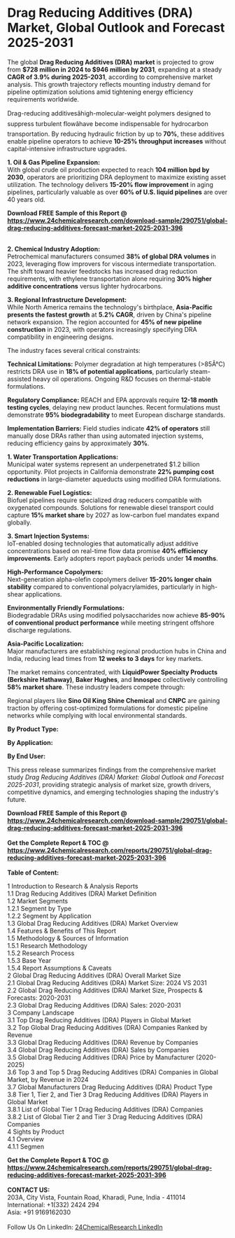<h1>Drag Reducing Additives (DRA) Market, Global Outlook and Forecast 2025-2031</h1><p>The global <strong>Drag Reducing Additives (DRA) market</strong> is projected to grow from <strong>$728 million in 2024 to $946 million by 2031</strong>, expanding at a steady <strong>CAGR of 3.9% during 2025-2031</strong>, according to comprehensive market analysis. This growth trajectory reflects mounting industry demand for pipeline optimization solutions amid tightening energy efficiency requirements worldwide.</p><p>Drag-reducing additivesâhigh-molecular-weight polymers designed to suppress turbulent flowâhave become indispensable for hydrocarbon transportation. By reducing hydraulic friction by up to <strong>70%</strong>, these additives enable pipeline operators to achieve <strong>10-25% throughput increases</strong> without capital-intensive infrastructure upgrades.</p><p><strong>1. Oil &amp; Gas Pipeline Expansion:</strong><br>
With global crude oil production expected to reach <strong>104 million bpd by 2030</strong>, operators are prioritizing DRA deployment to maximize existing asset utilization. The technology delivers <strong>15-20% flow improvement</strong> in aging pipelines, particularly valuable as over <strong>60% of U.S. liquid pipelines</strong> are over 40 years old.</p><div><b>Download FREE Sample of this Report @ 
            <a href="https://www.24chemicalresearch.com/download-sample/290751/global-drag-reducing-additives-forecast-market-2025-2031-396">
            https://www.24chemicalresearch.com/download-sample/290751/global-drag-reducing-additives-forecast-market-2025-2031-396</a></b></div><br><p><strong>2. Chemical Industry Adoption:</strong><br>
Petrochemical manufacturers consumed <strong>38% of global DRA volumes</strong> in 2023, leveraging flow improvers for viscous intermediate transportation. The shift toward heavier feedstocks has increased drag reduction requirements, with ethylene transportation alone requiring <strong>30% higher additive concentrations</strong> versus lighter hydrocarbons.</p><p><strong>3. Regional Infrastructure Development:</strong><br>
While North America remains the technology's birthplace, <strong>Asia-Pacific presents the fastest growth</strong> at <strong>5.2% CAGR</strong>, driven by China's pipeline network expansion. The region accounted for <strong>45% of new pipeline construction</strong> in 2023, with operators increasingly specifying DRA compatibility in engineering designs.</p><p>The industry faces several critical constraints:</p><p><strong>Technical Limitations:</strong> Polymer degradation at high temperatures (&gt;85Â°C) restricts DRA use in <strong>18% of potential applications</strong>, particularly steam-assisted heavy oil operations. Ongoing R&amp;D focuses on thermal-stable formulations.</p><p><strong>Regulatory Compliance:</strong> REACH and EPA approvals require <strong>12-18 month testing cycles</strong>, delaying new product launches. Recent formulations must demonstrate <strong>95% biodegradability</strong> to meet European discharge standards.</p><p><strong>Implementation Barriers:</strong> Field studies indicate <strong>42% of operators</strong> still manually dose DRAs rather than using automated injection systems, reducing efficiency gains by approximately <strong>30%</strong>.</p><p><strong>1. Water Transportation Applications:</strong><br>
Municipal water systems represent an underpenetrated $1.2 billion opportunity. Pilot projects in California demonstrate <strong>22% pumping cost reductions</strong> in large-diameter aqueducts using modified DRA formulations.</p><p><strong>2. Renewable Fuel Logistics:</strong><br>
Biofuel pipelines require specialized drag reducers compatible with oxygenated compounds. Solutions for renewable diesel transport could capture <strong>15% market share</strong> by 2027 as low-carbon fuel mandates expand globally.</p><p><strong>3. Smart Injection Systems:</strong><br>
IoT-enabled dosing technologies that automatically adjust additive concentrations based on real-time flow data promise <strong>40% efficiency improvements</strong>. Early adopters report payback periods under <strong>14 months</strong>.</p><p><strong>High-Performance Copolymers:</strong><br>
	Next-generation alpha-olefin copolymers deliver <strong>15-20% longer chain stability</strong> compared to conventional polyacrylamides, particularly in high-shear applications.</p><p><strong>Environmentally Friendly Formulations:</strong><br>
	Biodegradable DRAs using modified polysaccharides now achieve <strong>85-90% of conventional product performance</strong> while meeting stringent offshore discharge regulations.</p><p><strong>Asia-Pacific Localization:</strong><br>
	Major manufacturers are establishing regional production hubs in China and India, reducing lead times from <strong>12 weeks to 3 days</strong> for key markets.</p><p>The market remains concentrated, with <strong>LiquidPower Specialty Products (Berkshire Hathaway)</strong>, <strong>Baker Hughes</strong>, and <strong>Innospec</strong> collectively controlling <strong>58% market share</strong>. These industry leaders compete through:</p><p>Regional players like <strong>Sino Oil King Shine Chemical</strong> and <strong>CNPC</strong> are gaining traction by offering cost-optimized formulations for domestic pipeline networks while complying with local environmental standards.</p><p><strong>By Product Type:</strong></p><p><strong>By Application:</strong></p><p><strong>By End User:</strong></p><p>This press release summarizes findings from the comprehensive market study <em>Drag Reducing Additives (DRA) Market: Global Outlook and Forecast 2025-2031</em>, providing strategic analysis of market size, growth drivers, competitive dynamics, and emerging technologies shaping the industry's future.</p><div><b>Download FREE Sample of this Report @ 
            <a href="https://www.24chemicalresearch.com/download-sample/290751/global-drag-reducing-additives-forecast-market-2025-2031-396">
            https://www.24chemicalresearch.com/download-sample/290751/global-drag-reducing-additives-forecast-market-2025-2031-396</a></b></div><br><div><b>Get the Complete Report & TOC @ 
            <a href="https://www.24chemicalresearch.com/reports/290751/global-drag-reducing-additives-forecast-market-2025-2031-396">
            https://www.24chemicalresearch.com/reports/290751/global-drag-reducing-additives-forecast-market-2025-2031-396</a></b></div><br>
            <b>Table of Content:</b><p>1 Introduction to Research & Analysis Reports<br />
 1.1 Drag Reducing Additives (DRA) Market Definition<br />
 1.2 Market Segments<br />
 1.2.1 Segment by Type<br />
 1.2.2 Segment by Application<br />
 1.3 Global Drag Reducing Additives (DRA) Market Overview<br />
 1.4 Features & Benefits of This Report<br />
 1.5 Methodology & Sources of Information<br />
 1.5.1 Research Methodology<br />
 1.5.2 Research Process<br />
 1.5.3 Base Year<br />
 1.5.4 Report Assumptions & Caveats<br />
2 Global Drag Reducing Additives (DRA) Overall Market Size<br />
 2.1 Global Drag Reducing Additives (DRA) Market Size: 2024 VS 2031<br />
 2.2 Global Drag Reducing Additives (DRA) Market Size, Prospects & Forecasts: 2020-2031<br />
 2.3 Global Drag Reducing Additives (DRA) Sales: 2020-2031<br />
3 Company Landscape<br />
 3.1 Top Drag Reducing Additives (DRA) Players in Global Market<br />
 3.2 Top Global Drag Reducing Additives (DRA) Companies Ranked by Revenue<br />
 3.3 Global Drag Reducing Additives (DRA) Revenue by Companies<br />
 3.4 Global Drag Reducing Additives (DRA) Sales by Companies<br />
 3.5 Global Drag Reducing Additives (DRA) Price by Manufacturer (2020-2025)<br />
 3.6 Top 3 and Top 5 Drag Reducing Additives (DRA) Companies in Global Market, by Revenue in 2024<br />
 3.7 Global Manufacturers Drag Reducing Additives (DRA) Product Type<br />
 3.8 Tier 1, Tier 2, and Tier 3 Drag Reducing Additives (DRA) Players in Global Market<br />
 3.8.1 List of Global Tier 1 Drag Reducing Additives (DRA) Companies<br />
 3.8.2 List of Global Tier 2 and Tier 3 Drag Reducing Additives (DRA) Companies<br />
4 Sights by Product<br />
 4.1 Overview<br />
 4.1.1 Segmen</p><div><b>Get the Complete Report & TOC @ 
            <a href="https://www.24chemicalresearch.com/reports/290751/global-drag-reducing-additives-forecast-market-2025-2031-396">
            https://www.24chemicalresearch.com/reports/290751/global-drag-reducing-additives-forecast-market-2025-2031-396</a></b></div><br><b>CONTACT US:</b><br>
            203A, City Vista, Fountain Road, Kharadi, Pune, India - 411014<br>
            International: +1(332) 2424 294<br>
            Asia: +91 9169162030 <br><br>
            Follow Us On LinkedIn: <a href="https://www.linkedin.com/company/24chemicalresearch/">24ChemicalResearch LinkedIn</a>